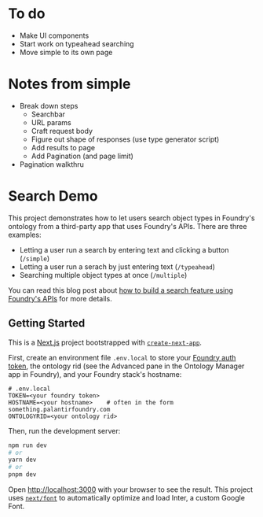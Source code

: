 # To do
- Make UI components
- Start work on typeahead searching
- Move simple to its own page

# Notes from simple
- Break down steps
  - Searchbar
  - URL params
  - Craft request body
  - Figure out shape of responses (use type generator script)
  - Add results to page
  - Add Pagination (and page limit)
- Pagination walkthru


# Search Demo

This project demonstrates how to let users search object types in Foundry's ontology from a third-party app that uses Foundry's APIs. There are three examples:

- Letting a user run a search by entering text and clicking a button (`/simple`)
- Letting a user run a serach by just entering text (`/typeahead`)
- Searching multiple object types at once (`/multiple`)

You can read this blog post about [how to build a search feature using Foundry's APIs](https://example.com) for more details.

## Getting Started

This is a [Next.js](https://nextjs.org/) project bootstrapped with [`create-next-app`](https://github.com/vercel/next.js/tree/canary/packages/create-next-app).

First, create an environment file `.env.local` to store your [Foundry auth token](https://www.palantir.com/docs/foundry/api/general/overview/authentication/#authentication-during-development), the ontology rid (see the Advanced pane in the Ontology Manager app in Foundry), and your Foundry stack's hostname:

```
# .env.local
TOKEN=<your foundry token>
HOSTNAME=<your hostname>    # often in the form something.palantirfoundry.com
ONTOLOGYRID=<your ontology rid>
```

Then, run the development server:

```bash
npm run dev
# or
yarn dev
# or
pnpm dev
```

Open [http://localhost:3000](http://localhost:3000) with your browser to see the result. This project uses [`next/font`](https://nextjs.org/docs/basic-features/font-optimization) to automatically optimize and load Inter, a custom Google Font.

